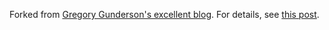Forked from [Gregory Gunderson's excellent blog](http://gregorygundersen.com/blog/). For details, see [this post](http://gregorygundersen.com/blog/2020/06/21/blog-theme).
